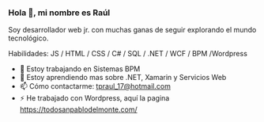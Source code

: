 ### Hola 👋, mi nombre es Raúl
Soy desarrollador web jr. con muchas ganas de seguir explorando el mundo tecnológico.

Habilidades: JS / HTML / CSS / C# / SQL / .NET / WCF / BPM /Wordpress

- 🔭 Estoy trabajando en Sistemas BPM 
- 🌱 Estoy aprendiendo mas sobre .NET, Xamarin y Servicios Web 
- 📫 Cómo contactarme: tpraul_17@hotmail.com 
- ⚡ He trabajado con Wordpress, aquí la pagina https://todosanpablodelmonte.com/ 
